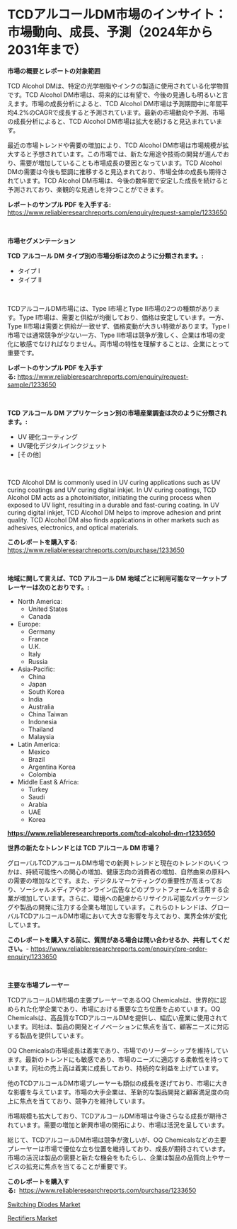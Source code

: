 <p><h1>TCDアルコールDM市場のインサイト：市場動向、成長、予測（2024年から2031年まで）</h1></p><p><strong>市場の概要とレポートの対象範囲</strong></p>
<p><p>TCD Alcohol DMは、特定の光学樹脂やインクの製造に使用されている化学物質です。TCD Alcohol DM市場は、将来的には有望で、今後の見通しも明るいと言えます。市場の成長分析によると、TCD Alcohol DM市場は予測期間中に年間平均4.2%のCAGRで成長すると予測されています。最新の市場動向や予測、市場の成長分析によると、TCD Alcohol DM市場は拡大を続けると見込まれています。</p><p>最近の市場トレンドや需要の増加により、TCD Alcohol DM市場は市場規模が拡大すると予想されています。この市場では、新たな用途や技術の開発が進んでおり、需要が増加していることも市場成長の要因となっています。TCD Alcohol DMの需要は今後も堅調に推移すると見込まれており、市場全体の成長も期待されています。TCD Alcohol DM市場は、今後の数年間で安定した成長を続けると予測されており、楽観的な見通しを持つことができます。</p></p>
<p><strong>レポートのサンプル PDF を入手する:</strong> <a href="https://www.reliableresearchreports.com/enquiry/request-sample/1233650">https://www.reliableresearchreports.com/enquiry/request-sample/1233650</a></p>
<p>&nbsp;</p>
<p><strong>市場セグメンテーション</strong></p>
<p><strong>TCD アルコール DM タイプ別の市場分析は次のように分類されます。:</strong></p>
<p><ul><li>タイプ I</li><li>タイプ II</li></ul></p>
<p>&nbsp;</p>
<p><p>TCDアルコールDM市場には、Type I市場とType II市場の2つの種類があります。Type I市場は、需要と供給が均衡しており、価格は安定しています。一方、Type II市場は需要と供給が一致せず、価格変動が大きい特徴があります。Type I市場では通常競争が少ない一方、Type II市場は競争が激しく、企業は市場の変化に敏感でなければなりません。両市場の特性を理解することは、企業にとって重要です。</p></p>
<p><strong>レポートのサンプル PDF を入手する:</strong>&nbsp;<a href="https://www.reliableresearchreports.com/enquiry/request-sample/1233650">https://www.reliableresearchreports.com/enquiry/request-sample/1233650</a></p>
<p>&nbsp;</p>
<p><strong> TCD アルコール DM アプリケーション別の市場産業調査は次のように分類されます。:</strong></p>
<p><ul><li>UV 硬化コーティング</li><li>UV硬化デジタルインクジェット</li><li>[その他]</li></ul></p>
<p>&nbsp;</p>
<p><p>TCD Alcohol DM is commonly used in UV curing applications such as UV curing coatings and UV curing digital inkjet. In UV curing coatings, TCD Alcohol DM acts as a photoinitiator, initiating the curing process when exposed to UV light, resulting in a durable and fast-curing coating. In UV curing digital inkjet, TCD Alcohol DM helps to improve adhesion and print quality. TCD Alcohol DM also finds applications in other markets such as adhesives, electronics, and optical materials.</p></p>
<p><strong>このレポートを購入する:</strong>&nbsp; <a href="https://www.reliableresearchreports.com/purchase/1233650">https://www.reliableresearchreports.com/purchase/1233650</a></p>
<p>&nbsp;</p>
<p><strong>地域に関して言えば、TCD アルコール DM 地域ごとに利用可能なマーケットプレーヤーは次のとおりです。:</strong></p>
<p><ul>
    <li>
        North America:
        <ul>
            <li>United States</li>
            <li>Canada</li>
        </ul>
    </li>
    <li>
        Europe:
        <ul>
            <li>Germany</li>
            <li>France</li>
            <li>U.K.</li>
            <li>Italy</li>
            <li>Russia</li>
        </ul>
    </li>
    <li>
        Asia-Pacific:
        <ul>
            <li>China</li>
            <li>Japan</li>
            <li>South Korea</li>
            <li>India</li>
            <li>Australia</li>
            <li>China Taiwan</li>
            <li>Indonesia</li>
            <li>Thailand</li>
            <li>Malaysia</li>
        </ul>
    </li>
    <li>
        Latin America:
        <ul>
            <li>Mexico</li>
            <li>Brazil</li>
            <li>Argentina Korea</li>
            <li>Colombia</li>
        </ul>
    </li>
    <li>
        Middle East & Africa:
        <ul>
            <li>Turkey</li>
            <li>Saudi</li>
            <li>Arabia</li>
            <li>UAE</li>
            <li>Korea</li>
        </ul>
    </li>
    </ul></p>
<p><strong><a href="https://www.reliableresearchreports.com/tcd-alcohol-dm-r1233650">https://www.reliableresearchreports.com/tcd-alcohol-dm-r1233650</a></strong>&nbsp;</p>
<p><strong>世界の新たなトレンドとは TCD アルコール DM 市場？</strong></p>
<p><p>グローバルTCDアルコールDM市場での新興トレンドと現在のトレンドのいくつかは、持続可能性への関心の増加、健康志向の消費者の増加、自然由来の原料への需要の増加などです。また、デジタルマーケティングの重要性が高まっており、ソーシャルメディアやオンライン広告などのプラットフォームを活用する企業が増加しています。さらに、環境への配慮からリサイクル可能なパッケージングや製品の開発に注力する企業も増加しています。これらのトレンドは、グローバルTCDアルコールDM市場において大きな影響を与えており、業界全体が変化しています。</p></p>
<p><strong>このレポートを購入する前に、質問がある場合は問い合わせるか、共有してください。</strong>- <a href="https://www.reliableresearchreports.com/enquiry/pre-order-enquiry/1233650">https://www.reliableresearchreports.com/enquiry/pre-order-enquiry/1233650</a></p>
<p>&nbsp;</p>
<p><strong>主要な市場プレーヤー</strong></p>
<p><p>TCDアルコールDM市場の主要プレーヤーであるOQ Chemicalsは、世界的に認められた化学企業であり、市場における重要な立ち位置を占めています。OQ Chemicalsは、高品質なTCDアルコールDMを提供し、幅広い産業に使用されています。同社は、製品の開発とイノベーションに焦点を当て、顧客ニーズに対応する製品を提供しています。</p><p>OQ Chemicalsの市場成長は着実であり、市場でのリーダーシップを維持しています。最新のトレンドにも敏感であり、市場のニーズに適応する柔軟性を持っています。同社の売上高は着実に成長しており、持続的な利益を上げています。</p><p>他のTCDアルコールDM市場プレーヤーも類似の成長を遂げており、市場に大きな影響を与えています。市場の大手企業は、革新的な製品開発と顧客満足度の向上に焦点を当てており、競争力を維持しています。</p><p>市場規模も拡大しており、TCDアルコールDM市場は今後さらなる成長が期待されています。需要の増加と新興市場の開拓により、市場は活況を呈しています。</p><p>総じて、TCDアルコールDM市場は競争が激しいが、OQ Chemicalsなどの主要プレーヤーは市場で優位な立ち位置を維持しており、成長が期待されています。市場の活況は製品の需要と新たな機会をもたらし、企業は製品の品質向上やサービスの拡充に焦点を当てることが重要です。</p></p>
<p><strong>このレポートを購入する:</strong>&nbsp;&nbsp;<a href="https://www.reliableresearchreports.com/purchase/1233650">https://www.reliableresearchreports.com/purchase/1233650</a></p>
<p><p><a href="https://confirmed-shield-e13.notion.site/Switching-Diodes-Market-Focuses-on-Market-Share-Size-and-Projected-Forecast-Till-2031-3c68bfe9a2d34a64a22bae670c285f8d">Switching Diodes Market</a></p><p><a href="https://funky-papaya-cf4.notion.site/Analyzing-Rectifiers-Market-Global-Industry-Perspective-and-Forecast-2024-to-2031-334f33ac74d24b038b2eddf98802c7a0">Rectifiers Market</a></p></p>